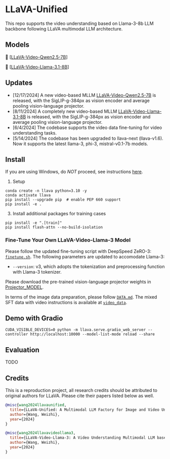 # LLaVA-Unified

This repo supports the video understanding based on Llama-3-8b LLM backbone following LLaVA multimodal LLM architecture.

## Models
🤝 [[LLaVA-Video-Qwen2.5-7B](https://huggingface.co/weizhiwang/LLaVA-Video-Qwen2.5-7B)]

🤝 [[LLaVA-Video-Llama-3.1-8B](https://huggingface.co/weizhiwang/LLaVA-Video-Llama-3.1-8B)]

## Updates
- [12/17/2024] A new video-based MLLM [LLaVA-Video-Qwen2.5-7B](https://huggingface.co/weizhiwang/LLaVA-Video-Qwen2.5-7B) is released, with the SigLIP-g-384px as vision encoder and average pooling vision-language projector.
- [8/11/2024] A completely new video-based MLLM [LLaVA-Video-Llama-3.1-8B](https://huggingface.co/weizhiwang/LLaVA-Video-Llama-3.1-8B) is released, with the SigLIP-g-384px as vision encoder and average pooling vision-language projector.
- [6/4/2024] The codebase supports the video data fine-tuning for video understanding tasks.
- [5/14/2024] The codebase has been upgraded to llava-next (llava-v1.6). Now it supports the latest llama-3, phi-3, mistral-v0.1-7b models.

## Install

If you are using Windows, do *NOT* proceed, see instructions [here](https://github.com/haotian-liu/LLaVA/blob/main/docs/Windows.md).

1. Setup
```Shell
conda create -n llava python=3.10 -y
conda activate llava
pip install --upgrade pip  # enable PEP 660 support
pip install -e .
```

3. Install additional packages for training cases
```
pip install -e ".[train]"
pip install flash-attn --no-build-isolation
```

### Fine-Tune Your Own LLaVA-Video-Llama-3 Model
Please follow the updated fine-tuning script with DeepSpeed ZeRO-3: [`finetune.sh`](https://github.com/Victorwz/LLaVA-Llama-3/blob/main/scripts/finetune.sh). The following parameters are updated to accomodate Llama-3:
- `--version`: v3, which adopts the tokenization and preprocessing function with Llama-3 tokenizer.

Please download the pre-trained vision-language projector weights in [Projector_MODEL](https://huggingface.co/weizhiwang/llava-v1.5-llama-3-8b-pretrain-clip-large-336px).

In terms of the image data preparation, please follow [`DATA.md`](DATA.md). The mixed SFT data with video instructions is available at [`video_data`](https://huggingface.co/datasets/weizhiwang/llava_v15_instruction_images/resolve/main/llava_phi_3_video_mix.json?download=true).

## Demo with Gradio
```shell
CUDA_VISIBLE_DEVICES=0 python -m llava.serve.gradio_web_server --controller http://localhost:10000 --model-list-mode reload --share
```

## Evaluation

TODO


## Credits
This is a reproduction project, all research credits should be attributed to original authors for LLaVA. Please cite their papers listed below as well.

```bibtex
@misc{wang2024llavaunified,
  title={LLaVA-Unified: A Multimodal LLM Factory for Image and Video Understanding},
  author={Wang, Weizhi},
  year={2024}
}
```

```bibtex
@misc{wang2024llavavideollama3,
  title={LLaVA-Video-Llama-3: A Video Understanding Multimodal LLM based on Llama-3-8B LLM backbone},
  author={Wang, Weizhi},
  year={2024}
}
```
